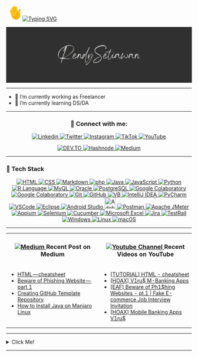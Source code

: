 <!--[Greetings]-->
<p align="left">
  <img src="assets/emoji/waving-hand_1f44b.gif" width="40px" height="40px" />
  <a href="https://git.io/typing-svg">
    <img src="https://readme-typing-svg.demolab.com?font=Fira+Code&size=30&pause=1000&color=00F70A&vCenter=true&width=450&lines=Hi,+Welcome+to+My+GitHub!" alt="Typing SVG" />
  </a>
</p>

<!--[Banner]-->
<kbd>
  <img align="center" src="assets/banner/CMB-001d.png"/>
</kbd>

---

<!-- * 😄 Pronouns: he/him -->
* 💼 I’m currently working as Freelancer 
* 🔬 I’m currently learning DS/DA
<!-- * 👯 I’m looking to collaborate on -->
<!-- * 🤔 I’m looking for help with -->
<!-- * 💬 Ask me about -->
<!-- * ⚡ Fun fact: -->
<!--* 📫 How to reach me:-->

---

### <p align="center"/> 🤝 Connect with me: </p>

<!--[Social Media Badges]-->
<p align="center">
  <!--[LinkedIn]-->
  <a href="https://www.linkedin.com/in/rensetiawanren/">
    <img src="https://img.shields.io/badge/linkedin-0A66C2?style=for-the-badge&logo=linkedin&logoColor=white" title="Rendy's LinkedIn" alt="Linkedin"/>
  </a>
  <!--[Twitter]-->
  <a href="https://www.twitter.com/rensetiawanren">
    <img src="https://img.shields.io/badge/twitter-1DA1F2?style=for-the-badge&logo=twitter&logoColor=white" title="Rendy's Twitter" alt="Twitter"/>
  </a>
  <!--[Instagram]-->
  <a href="https://www.instagram.com/rensetiawanren/">
    <img src="https://img.shields.io/badge/instagram-E4405F?style=for-the-badge&logo=instagram&logoColor=white" title="Rendy's Instagram" alt="Instagram"/>
  </a>
  <!--[TikTok]-->
  <a href="http://tiktok.com/@rensetiawanren">
    <img src="https://img.shields.io/badge/tiktok-000000?style=for-the-badge&logo=tiktok&logoColor=white" title="Rendy's TikTok" alt="TikTok"/>
  </a>
  <!--[YouTube]-->
  <a href="http://www.youtube.com/@rensetiawanren">
    <img src="https://img.shields.io/badge/youtube-FF0000?style=for-the-badge&logo=youtube&logoColor=white" title="Rendy's YouTube" alt="YouTube"/>
  </a>
</p>
<p align="center">
  <!--[DEV.TO]-->
  <a href="https://dev.to/rensetiawanren">
    <img src="https://img.shields.io/badge/dev.to-000000?style=for-the-badge&logo=dev.to&logoColor=white" title="Rendy's DEV.TO" alt="DEV.TO"/>
  </a>
  <!--[Hashnode]-->
  <a href="https://rensetiawanren.hashnode.dev/">
    <img src="https://img.shields.io/badge/hashnode-2962FF?style=for-the-badge&logo=hashnode&logoColor=white" title="Rendy's Hashnode" alt="Hashnode"/>
  </a>
  <!--[Medium]-->
  <a href="https://rensetiawanren.medium.com">
    <img src="https://img.shields.io/badge/medium-000000?style=for-the-badge&logo=medium&logoColor=white" title="Rendy's Medium" alt="Medium"/>
  </a>
  <!--[Tableau]
  <a href="">
    <img src="https://img.shields.io/badge/tableau-18BFFF?style=for-the-badge&logo=tableau&logoColor=white" title="Rendy's Tableau" alt="Tableau"/>
  </a> -->
</p>

---

<!--[Tech Stack]-->
### <p align="left"> 🧰 Tech Stack </p>

<p align="center">
  <!--[HTML]-->
  <a href="https://html.spec.whatwg.org/">
    <img src="https://skillicons.dev/icons?i=html&theme=light" width="30" title="HTML"/>
  </a>
  <!--[CSS]-->
  <a href="https://www.w3.org/TR/CSS/#css">
    <img src="https://skillicons.dev/icons?i=css&theme=light" width="30" title="CSS"/>
  </a>
  <!--[Markdown]-->
  <a href="https://www.markdownguide.org/">
    <img src="https://skillicons.dev/icons?i=markdown&theme=light" width="30" title="Markdown"/>
  </a>
  <!--[php]-->
  <a href="https://www.php.net/">
    <img src="https://skillicons.dev/icons?i=php&theme=light" width="30" title="php"/>
  </a>
  <!--[java]-->
  <a href="https://www.java.com/">
    <img src="https://skillicons.dev/icons?i=java&theme=light" width="30" title="Java"/>
  </a>
  <!--[JavaScript]-->
    <a href="">
      <img src="https://skillicons.dev/icons?i=javascript&theme=light" width="30" title="JavaScript"/>
  <!--[Python]-->
    <a href="">
      <img src="https://skillicons.dev/icons?i=python&theme=light" width="30" title="Python"/>      
  <!--[R Language]-->
  <a href="https://www.r-project.org/">
    <img src="https://skillicons.dev/icons?i=r&theme=light" width="30" title="R Language"/>
  </a>      
  <!--[MySQL]-->
  <a href="https://www.mysql.com/">
    <img src="https://skillicons.dev/icons?i=mysql&theme=light" width="30" title="MyQL"/>
  </a>
  <!--[Oracle]-->
  <a href="https://www.oracle.com/">
    <img width="30" src="https://www.svgrepo.com/show/354152/oracle.svg" width="30" title="Oracle"/>
  </a>
  <!--[PostgreSQL]-->
  <a href="https://www.postgresql.org/">
    <img src="https://skillicons.dev/icons?i=postgresql&theme=light" width="30" title="PostgreSQL"/>
  </a>
  <!--[Google Colaboratory]-->
    <a href="">
      <img src="https://www.svgrepo.com/show/349325/colaboratory.svg" width="30" title="Google Colaboratory"/>
  <!--[jupyter Notebook]-->
    <a href="">
      <img src="https://www.svgrepo.com/show/353949/jupyter.svg" width="30" title="Google Colaboratory"/>        
  <!--[Git]-->
  <a href="https://git-scm.com/">
    <img src="https://skillicons.dev/icons?i=git&theme=light" width="30" title="Git"/>
  </a>
  <!--[GitHub]-->
  <a href="https://github.com/">
    <img src="https://skillicons.dev/icons?i=github&theme=light" width="30" title="GitHub"/>
  </a>
  <!--[VB]-->
  <a href="https://learn.microsoft.com/en-Us/dotnet/visual-basic/getting-started/">
    <img src="https://www.svgrepo.com/show/374157/vb.svg" width="30" title="VB"/>
  </a>
  <!--[IntelliJ IDEA]-->
  <a href="https://www.jetbrains.com/idea/">
    <img src="https://skillicons.dev/icons?i=idea&theme=light" width="30" title="IntelliJ IDEA"/>
  </a>
  <!--[PyCharm]-->
    <a href="">
      <img src="https://skillicons.dev/icons?i=pycharm&theme=light" width="30" title="PyCharm"/>  
  <!--[VSCode]-->
  <a href="https://code.visualstudio.com/">
    <img src="https://skillicons.dev/icons?i=vscode&theme=light" width="30" title="VSCode"/>
  </a>
  <!--[Eclipse]-->
  <a href="https://www.eclipse.org/">
    <img src="https://skillicons.dev/icons?i=eclipse&theme=light" width="30" title="Eclipse"/>
  </a>
  <!--[Android Studio]-->
  <a href="https://developer.android.com/studio/">
    <img src="https://skillicons.dev/icons?i=androidstudio&theme=light" width="30" title="Android Studio"/>
  </a>      
  <!--[Adobe Dreamweaver]-->
  <a href="https://www.adobe.com/products/dreamweaver.html">
    <img height="30" src="https://www.svgrepo.com/show/452146/adobe-dreamweaver.svg" width="30" title="Adobe Dreamweaver"/>
  </a>
  <!--[Postman]-->
  <a href="https://www.postman.com/">
    <img src="https://skillicons.dev/icons?i=postman&theme=light" width="30" title="Postman"/>
  </a>
  <!--[Katalon Studio]
  <a href="https://katalon.com/katalon-studio/">
    <img src="https://simpleicons.org/icons/katalon.svg" width="30" title="Katalon Studio"/>
  </a> -->
  <!--[Apache JMeter]-->
  <a href="https://jmeter.apache.org/">
    <img src="https://cdn.simpleicons.org/apachejmeter" width="30" title="Apache JMeter"/>
  </a>
  <!--[Appium]-->
  <a href="https://appium.io/">
    <img src="https://www.svgrepo.com/show/353413/appium.svg" width="30" title="Appium"/>
  </a>
  <!--[Selenium]-->
  <a href="https://www.selenium.dev/">
    <img src="https://skillicons.dev/icons?i=selenium&theme=light" width="30" title="Selenium"/>
  </a>
  <!--[Cucumber]-->
  <a href="https://cucumber.io/">
    <img src="https://www.svgrepo.com/show/353625/cucumber.svg" width="30" title="Cucumber"/>
  </a>
  <!--[Microsoft Excel]-->
  <a href="https://www.microsoft.com/en-us/microsoft-365/excel">
    <img src="https://www.svgrepo.com/show/452066/ms-excel.svg" width="30" title="Microsoft Excel"/>
  </a>
  <!--[Jira]-->
  <a href="https://www.atlassian.com/software/jira">
    <img src="https://cdn.simpleicons.org/jira" width="27" title="Jira"/>
  </a>
  <!--[TestRail]-->
  <a href="https://www.testrail.com/">
    <img src="https://cdn.simpleicons.org/testrail" width="27" title="TestRail"/>
  </a>
  <!--[Windows]-->
  <a href="https://www.microsoft.com/en-id/windows">
    <img src="https://www.svgrepo.com/show/382713/windows-applications.svg" width="25" title="Windows"/>
  </a>
  <!--[Linux]-->
  <a href="https://www.linux.org/">
    <img src="https://www.svgrepo.com/show/354004/linux-tux.svg" width="25" title="Linux"/>
  </a>
  <!--[MacOS]-->
  <a href="https://www.apple.com/id/macos/">
    <img src="https://cdn.simpleicons.org/macos/white" width="30" title="macOS"/>
  </a>
</p>

---

<!--[Blog & Video Posts]-->
<table>
  <tr>
    <th>
      <h3>
        <a href="https://rensetiawanren.medium.com/"><img src="https://cdn.simpleicons.org/medium/grey" width="15px" title="Rendy's Medium" alt="Medium"/> </a> Recent Post on Medium
      </h3>
    </th>
    <th>
      <h3>
        <a href="https://www.youtube.com/channel/UCMcJGJJpLaPF6sMQAhR4WTQ"><img src="https://cdn.simpleicons.org/youtube/FF0000" width="15px" title="Rendy's YouTube Channel" alt="Youtube Channel"/> </a> Recent Videos on YouTube
      </h3>
    </th>
  </tr>
  <tr>
  <td valign="top" width="50%">

<!-- MEDIUM-BLOG-POST-LIST:START -->
- [HTML — cheatsheet](https://rensetiawanren.medium.com/html-cheatsheet-bb4c0ba45598?source=rss-8e170bdaa06------2)
- [Beware of Phishing Website — part 1](https://rensetiawanren.medium.com/beware-of-phishing-website-part-1-cases-31ec1ea6431b?source=rss-8e170bdaa06------2)
- [Creating GitHub Template Repository](https://rensetiawanren.medium.com/creating-github-template-repository-53b0f4884970?source=rss-8e170bdaa06------2)
- [How to Install Java on Manjaro Linux](https://rensetiawanren.medium.com/how-to-install-java-on-manjaro-linux-2afe47c2276?source=rss-8e170bdaa06------2)
<!-- MEDIUM-BLOG-POST-LIST:END -->

  </td>
  <td valign="top" width="50%">

<!-- YOUTUBE-VIDEOS-LIST:START -->
- [[TUTORIAL] HTML - cheatsheet](https://www.youtube.com/watch?v=bb2Sqdmx1wo)
- [[HOAX] V1ru$ M-Banking Apps](https://www.youtube.com/watch?v=e7GULDp8zUI)
- [[EAF] Beware of Ph1$hing Websites - pt.1 | Fake E-commerce Job Interview Invitation](https://www.youtube.com/watch?v=Or-2bFT_Ak8)
- [[HOAX] Mobile Banking Apps V1ru$](https://www.youtube.com/watch?v=6EGsE7LioZg)
<!-- YOUTUBE-VIDEOS-LIST:END --> 

  </td>
  </tr> <!--
  <tr>
    <td>
      <p align="center">
        <a href="https://rensetiawanren.medium.com/"> Older Post </a>
      </p>
    </td>
    <td>
      <p align="center">
        <a href="https://www.youtube.com/channel/UCMcJGJJpLaPF6sMQAhR4WTQ"> Older Post </a>
      </p>
    </td>
  </tr> -->
</table>

---

<!--[My Stats]-->
<details>
  <summary>Click Me! </summary>

### 📊 My Github Statistics
<p align="center">
  <!--[trophy]-->
    <a href="https://github.com/ryo-ma/github-profile-trophy">
      <img src="https://github-profile-trophy.vercel.app/?username=rensetiawanren&theme=radical&column=-1&no-bg=true&no-frame=true&rank=-?,-C"/>
    </a>
</p>
<p align="center">
  <!--[Rendy's GitHub streak-stats]-->
    <a href="https://git.io/streak-stats">
      <img length="250" width="350" src="https://streak-stats.demolab.com/?user=rensetiawanren&theme=radical&hide_border=true&border_radius=20&background=00000000&mode=weekly"/>
    </a>
  <!--[Rendy's GitHub stats]
    <a href="https://github.com/rensetiawanren/github-readme-stats">
      <img length="250" width="350" src="https://github-readme-stats.vercel.app/api?username=rensetiawanren&count_private=true&show_icon=true&theme=radical&hide_border=true&border_radius=20"/> -->
    </a>
</p>
<p align="center">    
  <!--[Rendy's GitHub top-lang]-->
    <a href="https://github.com/rensetiawanren/github-readme-stats">
      <img length="250" width="350" src="https://github-readme-stats.vercel.app/api/top-langs/?username=rensetiawanren&layout=compact&theme=radical&langs_count=10&hide_border=true&border_radius=20&bg_color=00000000"/>
    </a>
</p>
<p align="center">
  <!--[GitHub Activity Graph]
    <img src="https://activity-graph.herokuapp.com/graph?username=rensetiawanren"/>-->
  <!--[GitHub metrics]
    <img src="https://metrics.lecoq.io/rensetiawanren"/> -->
</p>
<p align="center">
  <!--[Rendy's WakaTime Stats]
  <a href="https://github.com/rensetiawanren/github-readme-stats">
    <img length="250" width="350" src="https://github-readme-stats.vercel.app/api/wakatime?username=rensetiawanren&layout=compact&theme=radical&langs_count=10&hide_border=true&border_radius=20&bg_color=00000000"/>
  </a> -->
</p>

<p align="center">
<!--[Rendy's GitHub profile-views-counter]
  <img src="https://komarev.com/ghpvc/?username=rensetiawanren&color=lightgray&style=flat-square&label=👀+VISITORS"/>

  <!--<img src="https://profile-counter.glitch.me/rensetiawanren/count.svg" alt="" />-->
</p>

</details>

---

<!----->

<!--[Resources]-->
<!--[GitHub Stats]-->
  <!-- https://github.com/anuraghazra/github-readme-stats -->

<!--[GitHub README Streak Stats]>
  <!-- https://github.com/DenverCoder1/github-readme-streak-stats -->

<!--[Awesome GitHub Profile README]-->
  <!-- https://github.com/abhisheknaiidu/awesome-github-profile-readme -->

<!--[Blog Post Workflow]-->
  <!-- https://github.com/gautamkrishnar/blog-post-workflow -->

<!--[GitHub Profile Trophy]-->
  <!-- https://github.com/ryo-ma/github-profile-trophy -->

<!--[README Typing SVG]-->
  <!-- https://github.com/denvercoder1/readme-typing-svg -->

<!--[Emojis]-->
  <!-- https://emojipedia.org/emoji/ -->
  <!-- https://github-emoji-picker.rickstaa.dev/ -->
  <!-- https://www.fileformat.info/index.htm -->

<!--[Shields]-->
  <!-- https://shields.io/ -->

<!--[Icons]
  <!-- https://icons8.com/ -->
  <!-- https://logos.fandom.com/wiki/Logopedia -->
  <!-- https://simpleicons.org/ -->
  <!-- https://simpleicons.vercel.app/ -->
  <!-- https://github.com/tandpfun/skill-icons#readme -->

<!--[Create Self Updating README.md]-->
  <!-- https://medium.com/swlh/how-to-create-a-self-updating-readme-md-for-your-github-profile-f8b05744ca91 -->
